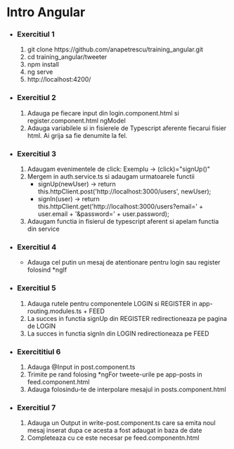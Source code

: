 <h1>Intro Angular</h1>
<ul>
  <li>
    <h3>Exercitiul 1</h3>
    <ol>
      <li>git clone https://github.com/anapetrescu/training_angular.git</li>
      <li>cd training_angular/tweeter</li>
      <li>npm install</li>
      <li>ng serve</li>
      <li>http://localhost:4200/</li>
    </ol>
  </li>
  <li>
    <h3>Exercitiul 2</h3>
    <ol>
      <li>Adauga pe fiecare input din login.component.html si register.component.html ngModel</li>
      <li>Adauga variabilele si in fisierele de Typescript aferente fiecarui fisier html. Ai grija sa fie denumite la fel.</li>
    </ol>
  </li>
  <li>
    <h3>Exercitiul 3</h3>
  <ol>
    <li>Adaugam evenimentele de click: Exemplu -> (click)="signUp()"</li>
    <li>Mergem in auth.service.ts si adaugam urmatoarele functii
      <ul>
        <li>signUp(newUser) ->  return this.httpClient.post('http://localhost:3000/users', newUser);</li>
        <li>signIn(user) -> return this.httpClient.get('http://localhost:3000/users?email=' + user.email + '&password=' + user.password);</li>
      </ul>
    </li>
    <li>Adaugam functia in fisierul de typescript aferent si apelam functia din service</li>
  </ol>
  </li>
  <li>
    <h3>Exercitiul 4</h3>
    <ul><li>Adauga cel putin un mesaj de atentionare pentru login sau register folosind *ngIf</li></ul>
  </li>
  <li>
    <h3>Exercitiul 5</h3>
    <ol>
      <li>Adauga rutele pentru componentele LOGIN si REGISTER in app-routing.modules.ts + FEED</li>
      <li>La succes in functia signUp din REGISTER redirectioneaza pe pagina de LOGIN</li>
      <li>La succes in functia signIn din LOGIN redirectioneaza pe FEED</li>
    </ol>
  </li>
  <li>
    <h3>Exercititiul 6</h3>
  <ol>
    <li>Adauga @Input in post.component.ts</li>
    <li>Trimite pe rand folosing *ngFor tweete-urile pe app-posts in feed.component.html</li>
    <li>Adauga folosindu-te de interpolare mesajul in posts.component.html</li>
  </ol>
  <li> 
  <h3>Exercitiul 7</h3>
  <ol>
    <li>Adauga un Output in write-post.component.ts care sa emita noul mesaj inserat dupa ce acesta a fost adaugat in baza de date</li>
    <li>Completeaza cu ce este necesar pe feed.componentn.html</li>
  </ol>
</li>
